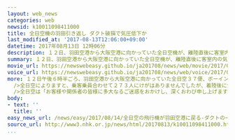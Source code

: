 ```yaml
---
layout: web_news
categories: web
newsid: k10011098411000
title: 全日空機の羽田引き返し ダクト破損で気圧低下か
last_modified_at: '2017-08-13T12:06:00+09:00'
datetime: 2017年08月13日 12時06分
description: １２日、羽田空港から大阪空港に向かっていた全日空機が、離陸直後に客室内の気圧を保つシステムの警報が作動して羽田に引き返したトラブルで、全日空が機体を調べた結果、車輪の格納スペースにあるダクトが壊れていたことがわかりました。全日空はダクトが壊れて機内の空気が外に漏れ、気圧が低下したと見て詳しい原因を調べています。
summary: １２日、羽田空港から大阪空港に向かっていた全日空機が、離陸直後に客室内の気圧を保つシステムの警報が作動して羽田に引き返したトラブルで、全日空が機体を調べた結果、車輪の格納スペースにあるダクトが壊れていたことがわかりました。全日空はダクトが壊れて機内の空気が外に漏れ、気圧が低下したと見て詳しい原因を調べています。
movie_url: https://newswebeasy.github.io/ja201708/news/web/movie/2017/08/14/k10011098411000.mp4
voice_url: https://newswebeasy.github.io/ja201708/news/web/voice/2017/08/14/k10011098411000.mp3
more: １２日午後６時半ごろ、羽田空港から大阪空港に向かっていた全日空３７便、ボーイング７７７型機で、客室内の気圧を一定に保つ「与圧」システムの異常を知らせる警報が作動し、全日空機は離陸してからおよそ３０分後に羽田に引き返しました。<br
  />全日空によりますと、乗客乗員合わせて２７３人にけがはありませんでしたが、着陸後に気分が悪いと訴えた人が２人いたということです。<br /><br />全日空が機体を調べた結果、「与圧」システム自体には異常はありませんでしたが、機体の中央部分の車輪の格納スペースにあるダクトが１か所壊れているのが見つかったということです。全日空は外気に触れる部分にあるダクトが壊れたことで、機内の空気が徐々に外に漏れて気圧が低下し、警報が作動したと見てさらに詳しい原因を調べています。<br
  />全日空は「お客様や関係者の皆様に多大なるご迷惑をおかけし、深くおわび申し上げます」とコメントしています。
body:
- text: ''
  title: ''
easy_news_url: /news/easy/2017/08/14/全日空の飛行機が羽田空港に戻る-ダクトの一部が壊れていた/
source_url: http://www3.nhk.or.jp/news/html/20170813/k10011098411000.html
...
```

